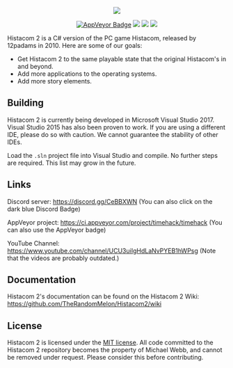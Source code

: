 <div align="center">
  <p>
      <img src="https://raw.githubusercontent.com/TheRandomMelon/Histacom2/master/Histacom2/Resources/TitleScreen/Histacom2_Logo.png" style="border: 0;">
  </p>
  <p>
    <a href="https://ci.appveyor.com/project/timehack/timehack"><img src="https://ci.appveyor.com/api/projects/status/8x34p8b0i2idblgd?svg=true" style="border: 0;" alt="AppVeyor Badge"></a>
    <a href="https://discord.gg/CeBBXWN"><img src="https://img.shields.io/discord/562604068493852675.svg?colorB=7289DA&label=discord" style="border: 0;"></a>
    <img src="https://img.shields.io/github/repo-size/TheRandomMelon/Histacom2.svg" style="border: 0;">
    <img src="https://img.shields.io/github/issues/TheRandomMelon/Histacom2.svg" style="border: 0;">
  </p>
</div>

Histacom 2 is a C# version of the PC game Histacom, released by 12padams in 2010. Here are some of our goals:
* Get Histacom 2 to the same playable state that the original Histacom's in and beyond.
* Add more applications to the operating systems.
* Add more story elements.

## Building
Histacom 2 is currently being developed in Microsoft Visual Studio 2017. Visual Studio 2015 has also been proven to work. If you are using a different IDE, please do so with caution. We cannot guarantee the stability of other IDEs.

Load the ``.sln`` project file into Visual Studio and compile. No further steps are required. This list may grow in the future.

## Links

Discord server: https://discord.gg/CeBBXWN (You can also click on the dark blue Discord Badge)

AppVeyor project: https://ci.appveyor.com/project/timehack/timehack (You can also use the AppVeyor badge)

YouTube Channel: https://www.youtube.com/channel/UCU3uiIgHdLaNvPYEB1hWPsg (Note that the videos are probably outdated.)

## Documentation
Histacom 2's documentation can be found on the Histacom 2 Wiki: https://github.com/TheRandomMelon/Histacom2/wiki

## License
Histacom 2 is licensed under the [MIT license](https://github.com/TheRandomMelon/Histacom2/blob/master/LICENSE). All code committed to the Histacom 2 repository becomes the property of Michael Webb, and cannot be removed under request. Please consider this before contributing.
